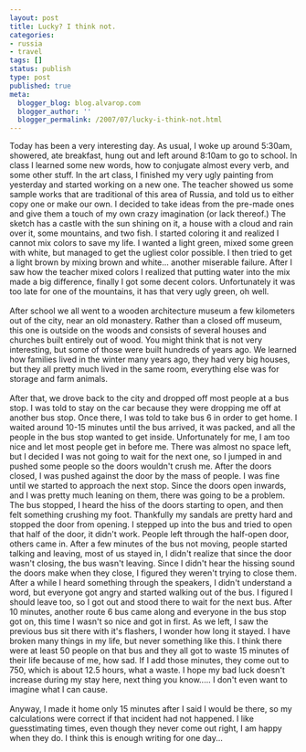 ```yaml
---
layout: post
title: Lucky? I think not.
categories:
- russia
- travel
tags: []
status: publish
type: post
published: true
meta:
  blogger_blog: blog.alvarop.com
  blogger_author: ''
  blogger_permalink: /2007/07/lucky-i-think-not.html
---
```

Today has been a very interesting day. As usual, I woke up around 5:30am, showered, ate breakfast, hung out and left around 8:10am to go to school. In class I learned some new words, how to conjugate almost every verb, and some other stuff. In the art class, I finished my very ugly painting from yesterday and started working on a new one. The teacher showed us some sample works that are traditional of this area of Russia, and told us to either copy one or make our own. I decided to take ideas from the pre-made ones and give them a touch of my own crazy imagination (or lack thereof.) The sketch has a castle with the sun shining on it, a house with a cloud and rain over it, some mountains, and two fish. I started coloring it and realized I cannot mix colors to save my life. I wanted a light green, mixed some green with white, but managed to get the ugliest color possible. I then tried to get a light brown by mixing brown and white... another miserable failure. After I saw how the teacher mixed colors I realized that putting water into the mix made a big difference, finally I got some decent colors. Unfortunately it was too late for one of the mountains, it has that very ugly green, oh well.<br /><br />After school we all went to a wooden architecture museum a few kilometers out of the city, near an old monastery. Rather than a closed off museum, this one is outside on the woods and consists of several houses and churches built entirely out of wood. You might think that is not very interesting, but some of those were built hundreds of years ago. We learned how families lived in the winter many years ago, they had very big houses, but they all pretty much lived in the same room, everything else was for storage and farm animals.<br /><br />After that, we drove back to the city and dropped off most people at a bus stop. I was told to stay on the car because they were dropping me off at another bus stop. Once there, I was told to take bus 6 in order to get home. I waited around 10-15 minutes until the bus arrived, it was packed, and all the people in the bus stop wanted to get inside. Unfortunately for me, I am too nice and let most people get in before me. There was almost no space left, but I decided I was not going to wait for the next one, so I jumped in and pushed some people so the doors wouldn't crush me. After the doors closed, I was pushed against the door by the mass of people. I was fine until we started to approach the next stop. Since the doors open inwards, and I was pretty much leaning on them, there was going to be a problem. The bus stopped, I heard the hiss of the doors starting to open, and then felt something crushing my foot. Thankfully my sandals are pretty hard and stopped the door from opening. I stepped up into the bus and tried to open that half of the door, it didn't work. People left through the half-open door, others came in. After a few minutes of the bus not moving, people started talking and leaving, most of us stayed in, I didn't realize that since the door wasn't closing, the bus wasn't leaving. Since I didn't hear the hissing sound the doors make when they close, I figured they weren't trying to close them. After a while I heard something through the speakers, I didn't understand a word, but everyone got angry and started walking out of the bus. I figured I should leave too, so I got out and stood there to wait for the next bus. After 10 minutes, another route 6 bus came along and everyone in the bus stop got on, this time I wasn't so nice and got in first. As we left, I saw the previous bus sit there with it's flashers, I wonder how long it stayed. I have broken many things in my life, but never something like this. I think there were at least 50 people on that bus and they all got to waste 15 minutes of their life because of me, how sad. If I add those minutes, they come out to 750, which is about 12.5 hours, what a waste. I hope my bad luck doesn't increase during my stay here, next thing you know..... I don't even want to imagine what I can cause.<br /><br />Anyway, I made it home only 15 minutes after I said I would be there, so my calculations were correct if that incident had not happened. I like guesstimating times, even though they never come out right, I am happy when they do. I think this is enough writing for one day...
